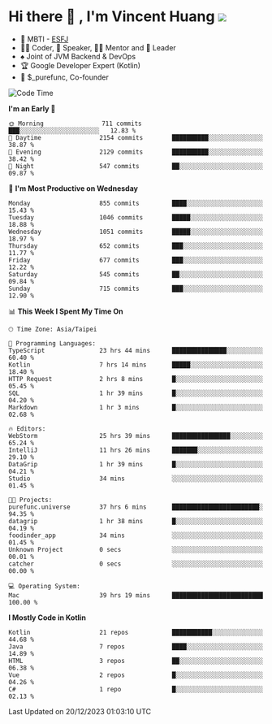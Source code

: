 # Hi there 👋 , I'm Vincent Huang ![](https://komarev.com/ghpvc/?username=Jian-Min-Huang)
- 👀 MBTI - [ESFJ](https://www.16personalities.com/esfj-personality)
- 👨‍💻 Coder, 🎤 Speaker, 👨‍🏫 Mentor and 🚀 Leader
- ♠️ Joint of JVM Backend & DevOps
- 🏆 Google Developer Expert (Kotlin)
- 💼 $_purefunc, Co-founder

<!--START_SECTION:waka-->
![Code Time](http://img.shields.io/badge/Code%20Time-3%2C100%20hrs%201%20min-blue)

**I'm an Early 🐤** 

```text
🌞 Morning                711 commits         ███░░░░░░░░░░░░░░░░░░░░░░   12.83 % 
🌆 Daytime                2154 commits        ██████████░░░░░░░░░░░░░░░   38.87 % 
🌃 Evening                2129 commits        ██████████░░░░░░░░░░░░░░░   38.42 % 
🌙 Night                  547 commits         ██░░░░░░░░░░░░░░░░░░░░░░░   09.87 % 
```
📅 **I'm Most Productive on Wednesday** 

```text
Monday                   855 commits         ████░░░░░░░░░░░░░░░░░░░░░   15.43 % 
Tuesday                  1046 commits        █████░░░░░░░░░░░░░░░░░░░░   18.88 % 
Wednesday                1051 commits        █████░░░░░░░░░░░░░░░░░░░░   18.97 % 
Thursday                 652 commits         ███░░░░░░░░░░░░░░░░░░░░░░   11.77 % 
Friday                   677 commits         ███░░░░░░░░░░░░░░░░░░░░░░   12.22 % 
Saturday                 545 commits         ██░░░░░░░░░░░░░░░░░░░░░░░   09.84 % 
Sunday                   715 commits         ███░░░░░░░░░░░░░░░░░░░░░░   12.90 % 
```


📊 **This Week I Spent My Time On** 

```text
🕑︎ Time Zone: Asia/Taipei

💬 Programming Languages: 
TypeScript               23 hrs 44 mins      ███████████████░░░░░░░░░░   60.40 % 
Kotlin                   7 hrs 14 mins       █████░░░░░░░░░░░░░░░░░░░░   18.40 % 
HTTP Request             2 hrs 8 mins        █░░░░░░░░░░░░░░░░░░░░░░░░   05.45 % 
SQL                      1 hr 39 mins        █░░░░░░░░░░░░░░░░░░░░░░░░   04.20 % 
Markdown                 1 hr 3 mins         █░░░░░░░░░░░░░░░░░░░░░░░░   02.68 % 

🔥 Editors: 
WebStorm                 25 hrs 39 mins      ████████████████░░░░░░░░░   65.24 % 
IntelliJ                 11 hrs 26 mins      ███████░░░░░░░░░░░░░░░░░░   29.10 % 
DataGrip                 1 hr 39 mins        █░░░░░░░░░░░░░░░░░░░░░░░░   04.21 % 
Studio                   34 mins             ░░░░░░░░░░░░░░░░░░░░░░░░░   01.45 % 

🐱‍💻 Projects: 
purefunc.universe        37 hrs 6 mins       ████████████████████████░   94.35 % 
datagrip                 1 hr 38 mins        █░░░░░░░░░░░░░░░░░░░░░░░░   04.19 % 
foodinder_app            34 mins             ░░░░░░░░░░░░░░░░░░░░░░░░░   01.45 % 
Unknown Project          0 secs              ░░░░░░░░░░░░░░░░░░░░░░░░░   00.01 % 
catcher                  0 secs              ░░░░░░░░░░░░░░░░░░░░░░░░░   00.00 % 

💻 Operating System: 
Mac                      39 hrs 19 mins      █████████████████████████   100.00 % 
```

**I Mostly Code in Kotlin** 

```text
Kotlin                   21 repos            ███████████░░░░░░░░░░░░░░   44.68 % 
Java                     7 repos             ████░░░░░░░░░░░░░░░░░░░░░   14.89 % 
HTML                     3 repos             ██░░░░░░░░░░░░░░░░░░░░░░░   06.38 % 
Vue                      2 repos             █░░░░░░░░░░░░░░░░░░░░░░░░   04.26 % 
C#                       1 repo              █░░░░░░░░░░░░░░░░░░░░░░░░   02.13 % 
```




 Last Updated on 20/12/2023 01:03:10 UTC
<!--END_SECTION:waka-->
